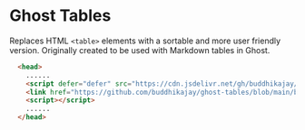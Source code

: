# Ghost Tables

Replaces HTML `<table>` elements with a sortable and more user friendly version. Originally created to be used with Markdown tables in Ghost.

```html
  <head>
    ......
    <script defer="defer" src="https://cdn.jsdelivr.net/gh/buddhikajay/ghost-tables@main/build/static/js/main.1.0.0.js"></script>
    <link href="https://github.com/buddhikajay/ghost-tables/blob/main/build/static/css/main.1.0.0.css" rel="stylesheet" />
    <script></script>
    ......
  </head>
```
